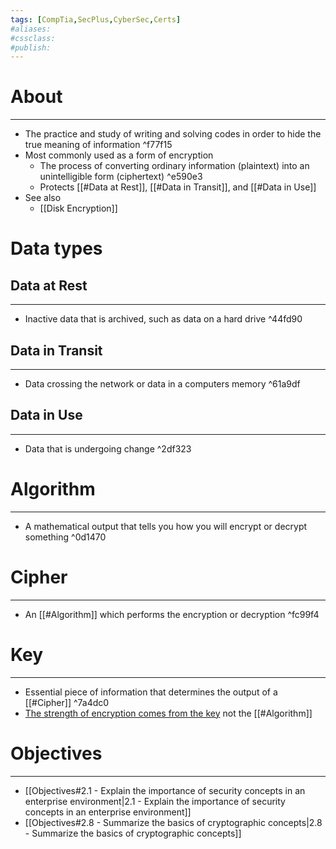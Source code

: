 ```yaml
---
tags: [CompTia,SecPlus,CyberSec,Certs]
#aliases:
#cssclass:
#publish:
---
```


# About
---
- The practice and study of writing and solving codes in order to hide the true meaning of information ^f77f15
- Most commonly used as a form of encryption
	- The process of converting ordinary information (plaintext) into an unintelligible form (ciphertext) ^e590e3
	- Protects [[#Data at Rest]], [[#Data in Transit]], and [[#Data in Use]]
- See also
	- [[Disk Encryption]]
# Data types

## Data at Rest
---
- Inactive data that is archived, such as data on a hard drive ^44fd90

## Data in Transit
---
- Data crossing the network or data in a computers memory ^61a9df

## Data in Use
---
- Data that is undergoing change ^2df323

# Algorithm 
---
- A mathematical output that tells you how you will encrypt or decrypt something ^0d1470

# Cipher
---
- An [[#Algorithm]] which performs the encryption or decryption ^fc99f4

# Key
---
- Essential piece of information that determines the output of a [[#Cipher]] ^7a4dc0
- <u>The strength of encryption comes from the key</u> not the [[#Algorithm]]

# Objectives
---
- [[Objectives#2.1 - Explain the importance of security concepts in an enterprise environment|2.1 - Explain the importance of security concepts in an enterprise environment]]
- [[Objectives#2.8 - Summarize the basics of cryptographic concepts|2.8 - Summarize the basics of cryptographic concepts]]